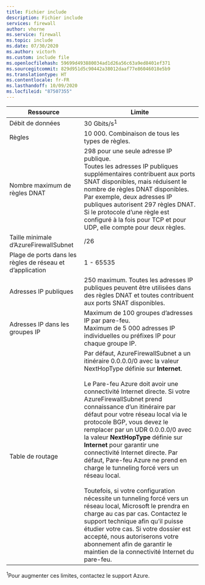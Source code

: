 ```yaml
---
title: Fichier include
description: Fichier include
services: firewall
author: vhorne
ms.service: firewall
ms.topic: include
ms.date: 07/30/2020
ms.author: victorh
ms.custom: include file
ms.openlocfilehash: 59699d493880034ad1d26a56c63a9ed8401ef371
ms.sourcegitcommit: 829d951d5c90442a38012daaf77e86046018e5b9
ms.translationtype: HT
ms.contentlocale: fr-FR
ms.lasthandoff: 10/09/2020
ms.locfileid: "87507355"
---
```

| Ressource | Limite |
| --- | --- |
| Débit de données |30 Gbits/s<sup>1</sup> |
|Règles|10 000. Combinaison de tous les types de règles.|
|Nombre maximum de règles DNAT|298 pour une seule adresse IP publique.<br>Toutes les adresses IP publiques supplémentaires contribuent aux ports SNAT disponibles, mais réduisent le nombre de règles DNAT disponibles. Par exemple, deux adresses IP publiques autorisent 297 règles DNAT. Si le protocole d’une règle est configuré à la fois pour TCP et pour UDP, elle compte pour deux règles.|
|Taille minimale d’AzureFirewallSubnet |/26|
|Plage de ports dans les règles de réseau et d’application|1 - 65535|
|Adresses IP publiques|250 maximum. Toutes les adresses IP publiques peuvent être utilisées dans des règles DNAT et toutes contribuent aux ports SNAT disponibles.|
|Adresses IP dans les groupes IP|Maximum de 100 groupes d’adresses IP par pare-feu.<br>Maximum de 5 000 adresses IP individuelles ou préfixes IP pour chaque groupe IP.
|Table de routage|Par défaut, AzureFirewallSubnet a un itinéraire 0.0.0.0/0 avec la valeur NextHopType définie sur **Internet**.<br><br>Le Pare-feu Azure doit avoir une connectivité Internet directe. Si votre AzureFirewallSubnet prend connaissance d’un itinéraire par défaut pour votre réseau local via le protocole BGP, vous devez le remplacer par un UDR 0.0.0.0/0 avec la valeur **NextHopType** définie sur **Internet** pour garantir une connectivité Internet directe. Par défaut, Pare-feu Azure ne prend en charge le tunneling forcé vers un réseau local.<br><br>Toutefois, si votre configuration nécessite un tunneling forcé vers un réseau local, Microsoft le prendra en charge au cas par cas. Contactez le support technique afin qu’il puisse étudier votre cas. Si votre dossier est accepté, nous autoriserons votre abonnement afin de garantir le maintien de la connectivité Internet du pare-feu.|

<sup>1</sup>Pour augmenter ces limites, contactez le support Azure.
